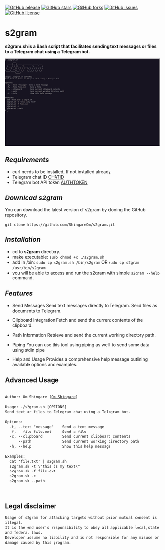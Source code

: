 [![GitHub release](https://img.shields.io/badge/release-v1.3.4-brightgreen?style=flat-square)](https://github.com/ShingareOm/s2gram/releases)
[![GitHub stars](https://img.shields.io/github/stars/ShingareOm/s2gram?style=flat-square)](https://github.com/ShingareOm/s2gram/stargazers)
[![GitHub forks](https://img.shields.io/github/forks/ShingareOm/s2gram?style=flat-square)](https://github.com/ShingareOm/s2gram/network)
[![GitHub issues](https://img.shields.io/github/issues/ShingareOm/s2gram?style=flat-square)](https://github.com/ShingareOm/s2gram/issues)
[![GitHub license](https://img.shields.io/github/license/ShingareOm/s2gram?style=flat-square)](https://github.com/ShingareOm/s2gram/blob/main/LICENSE)


# s2gram
**s2gram.sh is a Bash script that facilitates sending text messages or files to a Telegram chat using a Telegram bot.**

![s2gram-banner](banner.png)

## ***Requirements***

- curl needs to be installed, If not installed already.
- Telegram chat ID [CHATID](CHATID.md)
- Telegram bot API token [AUTHTOKEN](AUTHTOKEN.md)

## ***Download s2gram***

You can download the latest version of s2gram by cloning the GitHub repository.

    git clone https://github.com/ShingareOm/s2gram.git

## ***Installation***

 - cd to **s2gram** directory.
 - make executable: `sudo chmod +x ./s2gram.sh`
 - add in /bin: `sudo cp s2gram.sh /bin/s2gram` OR `sudo cp s2gram /usr/bin/s2gram` 
 - you will be able to access and run the s2gram with simple `s2gram --help` command.

## ***Features***
- Send Messages
    Send text messages directly to Telegram.
    Send files as documents to Telegram.

- Clipboard Integration
    Fetch and send the current contents of the clipboard.

- Path Information
    Retrieve and send the current working directory path.

- Piping
    You can use this tool using piping as well, to send some data using stdin pipe

- Help and Usage
    Provides a comprehensive help message outlining available options and examples.



## **Advanced Usage**

<pre><code>
Author: Om Shingare (<a href="https://in.linkedin.com/in/shingareom">Om Shingare</a>)

Usage: ./s2gram.sh [OPTIONS]
Send text or files to Telegram chat using a Telegram bot.

Options:
  -t, --text "message"    Send a text message
  -f, --file file.ext     Send a file
  -c, --clipboard         Send current clipboard contents
      --path              Send current working directory path
  -h, --help              Show this help message

Examples:
  cat 'file.txt' | s2gram.sh
  s2gram.sh -t \"this is my text\"
  s2gram.sh -f file.ext
  s2gram.sh -c
  s2gram.sh --path


</code></pre>


## **Legal disclaimer**

    Usage of s2gram for attacking targets without prior mutual consent is illegal.
    It is the end user's responsibility to obey all applicable local,state and federal laws. 
    Developer assume no liability and is not responsible for any misuse or damage caused by this program.
